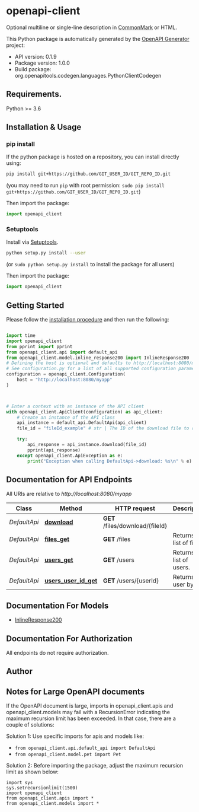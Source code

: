 # openapi-client
Optional multiline or single-line description in [CommonMark](http://commonmark.org/help/) or HTML.

This Python package is automatically generated by the [OpenAPI Generator](https://openapi-generator.tech) project:

- API version: 0.1.9
- Package version: 1.0.0
- Build package: org.openapitools.codegen.languages.PythonClientCodegen

## Requirements.

Python >= 3.6

## Installation & Usage
### pip install

If the python package is hosted on a repository, you can install directly using:

```sh
pip install git+https://github.com/GIT_USER_ID/GIT_REPO_ID.git
```
(you may need to run `pip` with root permission: `sudo pip install git+https://github.com/GIT_USER_ID/GIT_REPO_ID.git`)

Then import the package:
```python
import openapi_client
```

### Setuptools

Install via [Setuptools](http://pypi.python.org/pypi/setuptools).

```sh
python setup.py install --user
```
(or `sudo python setup.py install` to install the package for all users)

Then import the package:
```python
import openapi_client
```

## Getting Started

Please follow the [installation procedure](#installation--usage) and then run the following:

```python

import time
import openapi_client
from pprint import pprint
from openapi_client.api import default_api
from openapi_client.model.inline_response200 import InlineResponse200
# Defining the host is optional and defaults to http://localhost:8080/myapp
# See configuration.py for a list of all supported configuration parameters.
configuration = openapi_client.Configuration(
    host = "http://localhost:8080/myapp"
)



# Enter a context with an instance of the API client
with openapi_client.ApiClient(configuration) as api_client:
    # Create an instance of the API class
    api_instance = default_api.DefaultApi(api_client)
    file_id = "fileId_example" # str | The ID of the download file to return.

    try:
        api_response = api_instance.download(file_id)
        pprint(api_response)
    except openapi_client.ApiException as e:
        print("Exception when calling DefaultApi->download: %s\n" % e)
```

## Documentation for API Endpoints

All URIs are relative to *http://localhost:8080/myapp*

Class | Method | HTTP request | Description
------------ | ------------- | ------------- | -------------
*DefaultApi* | [**download**](docs/DefaultApi.md#download) | **GET** /files/download/{fileId} | 
*DefaultApi* | [**files_get**](docs/DefaultApi.md#files_get) | **GET** /files | Returns a list of files.
*DefaultApi* | [**users_get**](docs/DefaultApi.md#users_get) | **GET** /users | Returns a list of users.
*DefaultApi* | [**users_user_id_get**](docs/DefaultApi.md#users_user_id_get) | **GET** /users/{userId} | Returns a user by ID.


## Documentation For Models

 - [InlineResponse200](docs/InlineResponse200.md)


## Documentation For Authorization

 All endpoints do not require authorization.

## Author




## Notes for Large OpenAPI documents
If the OpenAPI document is large, imports in openapi_client.apis and openapi_client.models may fail with a
RecursionError indicating the maximum recursion limit has been exceeded. In that case, there are a couple of solutions:

Solution 1:
Use specific imports for apis and models like:
- `from openapi_client.api.default_api import DefaultApi`
- `from openapi_client.model.pet import Pet`

Solution 2:
Before importing the package, adjust the maximum recursion limit as shown below:
```
import sys
sys.setrecursionlimit(1500)
import openapi_client
from openapi_client.apis import *
from openapi_client.models import *
```

